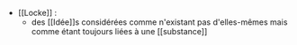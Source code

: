 - [[Locke]] :
	- des [[Idée]]s considérées comme n'existant pas d'elles-mêmes mais comme étant toujours liées à une [[substance]]